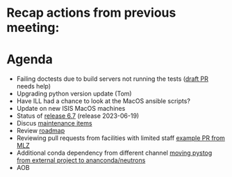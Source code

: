 # Recap actions from previous meeting:


# Agenda
- Failing doctests due to build servers not running the tests ([draft PR](https://github.com/mantidproject/mantid/pull/35679) needs help)
- Upgrading python version update (Tom)
- Have ILL had a chance to look at the MacOS ansible scripts?
- Update on new ISIS MacOS machines
- Status of [release 6.7](https://github.com/mantidproject/mantid/milestone/116) (release 2023-06-19)
- Discus [maintenance items](https://github.com/orgs/mantidproject/projects/15)
- Review [roadmap](https://github.com/mantidproject/roadmap/projects/1)
- Reviewing pull requests from facilities with limited staff [example PR from MLZ](https://github.com/mantidproject/mantid/pull/35389)
- Additional conda dependency from different channel [moving pystog from external project to ananconda/neutrons](https://github.com/mantidproject/mantid/pull/35673)
- AOB
